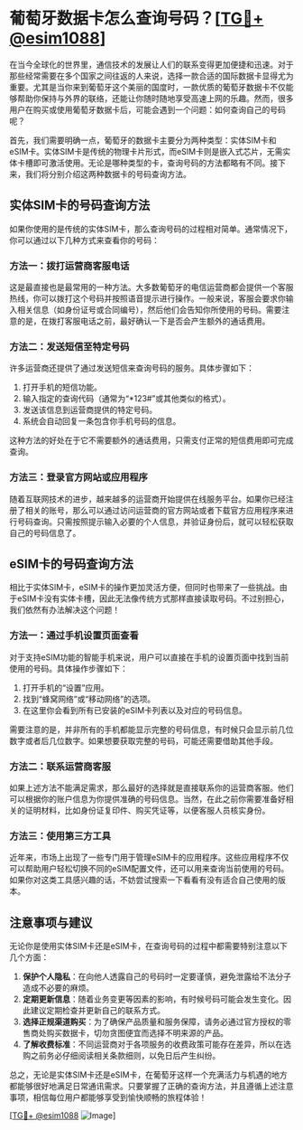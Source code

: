 # 葡萄牙数据卡怎么查询号码？[[TG💪+ @esim1088](https://t.me/s/esim1088)]

在当今全球化的世界里，通信技术的发展让人们的联系变得更加便捷和迅速。对于那些经常需要在多个国家之间往返的人来说，选择一款合适的国际数据卡显得尤为重要。尤其是当你来到葡萄牙这个美丽的国度时，一款优质的葡萄牙数据卡不仅能够帮助你保持与外界的联络，还能让你随时随地享受高速上网的乐趣。然而，很多用户在购买或使用葡萄牙数据卡后，可能会遇到一个问题：如何查询自己的号码呢？

首先，我们需要明确一点，葡萄牙的数据卡主要分为两种类型：实体SIM卡和eSIM卡。实体SIM卡是传统的物理卡片形式，而eSIM卡则是嵌入式芯片，无需实体卡槽即可激活使用。无论是哪种类型的卡，查询号码的方法都略有不同。接下来，我们将分别介绍这两种数据卡的号码查询方法。

## 实体SIM卡的号码查询方法

如果你使用的是传统的实体SIM卡，那么查询号码的过程相对简单。通常情况下，你可以通过以下几种方式来查看你的号码：

### 方法一：拨打运营商客服电话
这是最直接也是最常用的一种方法。大多数葡萄牙的电信运营商都会提供一个客服热线，你可以拨打这个号码并按照语音提示进行操作。一般来说，客服会要求你输入相关信息（如身份证号或合同编号），然后他们会告知你所使用的号码。需要注意的是，在拨打客服电话之前，最好确认一下是否会产生额外的通话费用。

### 方法二：发送短信至特定号码
许多运营商还提供了通过发送短信来查询号码的服务。具体步骤如下：
1. 打开手机的短信功能。
2. 输入指定的查询代码（通常为“*123#”或其他类似的格式）。
3. 发送该信息到运营商提供的特定号码。
4. 系统会自动回复一条包含你手机号码的信息。

这种方法的好处在于它不需要额外的通话费用，只需支付正常的短信费用即可完成查询。

### 方法三：登录官方网站或应用程序
随着互联网技术的进步，越来越多的运营商开始提供在线服务平台。如果你已经注册了相关的账号，那么可以通过访问运营商的官方网站或者下载官方应用程序来进行号码查询。只需按照提示输入必要的个人信息，并验证身份后，就可以轻松获取自己的号码信息了。

## eSIM卡的号码查询方法

相比于实体SIM卡，eSIM卡的操作更加灵活方便，但同时也带来了一些挑战。由于eSIM卡没有实体卡槽，因此无法像传统方式那样直接读取号码。不过别担心，我们依然有办法解决这个问题！

### 方法一：通过手机设置页面查看
对于支持eSIM功能的智能手机来说，用户可以直接在手机的设置页面中找到当前使用的号码。具体操作步骤如下：
1. 打开手机的“设置”应用。
2. 找到“蜂窝网络”或“移动网络”的选项。
3. 在这里你会看到所有已安装的eSIM卡列表以及对应的号码信息。

需要注意的是，并非所有的手机都能显示完整的号码信息，有时候只会显示前几位数字或者后几位数字。如果想要获取完整的号码，可能还需要借助其他手段。

### 方法二：联系运营商客服
如果上述方法不能满足需求，那么最好的选择就是直接联系你的运营商客服。他们可以根据你的账户信息为你提供准确的号码信息。当然，在此之前你需要准备好相关的证明材料，比如身份证复印件、购买凭证等，以便客服人员核实身份。

### 方法三：使用第三方工具
近年来，市场上出现了一些专门用于管理eSIM卡的应用程序。这些应用程序不仅可以帮助用户轻松切换不同的eSIM配置文件，还可以用来查询当前使用的号码。如果你对这类工具感兴趣的话，不妨尝试搜索一下看看有没有适合自己使用的版本。

## 注意事项与建议

无论你是使用实体SIM卡还是eSIM卡，在查询号码的过程中都需要特别注意以下几个方面：

1. **保护个人隐私**：在向他人透露自己的号码时一定要谨慎，避免泄露给不法分子造成不必要的麻烦。
2. **定期更新信息**：随着业务变更等因素的影响，有时候号码可能会发生变化。因此建议定期检查并更新自己的联系方式。
3. **选择正规渠道购买**：为了确保产品质量和服务保障，请务必通过官方授权的零售商处购买数据卡，切勿贪图便宜而选择不明来源的产品。
4. **了解收费标准**：不同运营商对于各项服务的收费政策可能存在差异，所以在选购之前务必仔细阅读相关条款细则，以免日后产生纠纷。

总之，无论是实体SIM卡还是eSIM卡，在葡萄牙这样一个充满活力与机遇的地方都能够很好地满足日常通讯需求。只要掌握了正确的查询方法，并且遵循上述注意事项，相信每位用户都能够享受到愉快顺畅的旅程体验！

[[TG💪+ @esim1088](https://t.me/s/esim1088) ![Image](https://i.postimg.cc/4NQfJmqS/Snipaste-2025-05-13-00-14-12.png)]